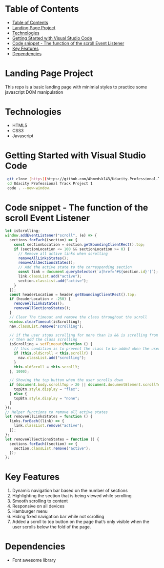 # Table of Contents

- [Table of Contents](#table-of-contents)
- [Landing Page Project](#landing-page-project)
- [Technologies](#technologies)
- [Getting Started with Visual Studio Code](#getting-started-with-visual-studio-code)
- [Code snippet - The function of the scroll Event Listener](#code-snippet---the-function-of-the-scroll-event-listener)
- [Key Features](#key-features)
- [Dependencies](#dependencies)

# Landing Page Project

This repo is a basic landing page with minimial styles to practice some javascript DOM manipulation

# Technologies

- HTML5
- CSS3
- Javascript

# Getting Started with Visual Studio Code

```bash
 git clone [https](https://github.com/Ahmedsk143/Udacity-Professional-Track-Project-1.git)
 cd Udacity Professional Track Project 1
 code . --new-window.
```

# Code snippet - The function of the scroll Event Listener

```javascript
let isScrolling;
window.addEventListener("scroll", (e) => {
  sections.forEach((section) => {
    const sectionLocation = section.getBoundingClientRect().top;
    if (sectionLocation <= 100 && sectionLocation >= 0) {
      // Remove all active links when scrolling
      removeAllLinksStates();
      removeAllSectionsStates();
      // Add the active state to the corresponding section
      const link = document.querySelector(`a[href='#${section.id}']`);
      link.classList.add("active");
      section.classList.add("active");
    }
  });
  const headerLocation = header.getBoundingClientRect().top;
  if (headerLocation > -250) {
    removeAllLinksStates();
    removeAllSectionsStates();
  }
  // Clear The timeout and remove the class throughout the scroll
  window.clearTimeout(isScrolling);
  nav.classList.remove("scrolling");

  // if the user stops scrolling for more than 1s && is scrolling from top to bottom
  // then add the class scrolling
  isScrolling = setTimeout(function () {
    // this condition is to prevent the class to be added when the user is scrolling from bottom to top
    if (this.oldScroll < this.scrollY) {
      nav.classList.add("scrolling");
    }
    this.oldScroll = this.scrollY;
  }, 1000);

  // Showing the top button when the user scrolls down
  if (document.body.scrollTop > 20 || document.documentElement.scrollTop > 20) {
    topBtn.style.display = "flex";
  } else {
    topBtn.style.display = "none";
  }
});
// Helper functions to remove all active states
let removeAllLinksStates = function () {
  links.forEach((link) => {
    link.classList.remove("active");
  });
};
let removeAllSectionsStates = function () {
  sections.forEach((section) => {
    section.classList.remove("active");
  });
};
```

# Key Features

1. Dynamic navigation bar based on the number of sections
2. Highlighting the section that is being viewed while scrolling
3. Smooth scrolling to content
4. Responsive on all devices
5. Hamburger menu
6. Hiding fixed navigation bar while not scrolling
7. Added a scroll to top button on the page that’s only visible when the user scrolls below the fold of the page.

# Dependencies

- Font awesome library
